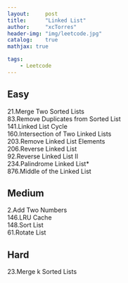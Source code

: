 ```yaml
---
layout:     post
title:      "Linked List"
author:     "xcTorres"
header-img: "img/leetcode.jpg"
catalog:    true
mathjax: true

tags:
    - Leetcode
---    
```


## Easy  
21.Merge Two Sorted Lists  
83.Remove Duplicates from Sorted List  
141.Linked List Cycle  
160.Intersection of Two Linked Lists  
203.Remove Linked List Elements  
206.Reverse Linked List  
92.Reverse Linked List II  
234.Palindrome Linked List*   
876.Middle of the Linked List  

## Medium  
2.Add Two Numbers  
146.LRU Cache  
148.Sort List  
61.Rotate List

## Hard  

23.Merge k Sorted Lists